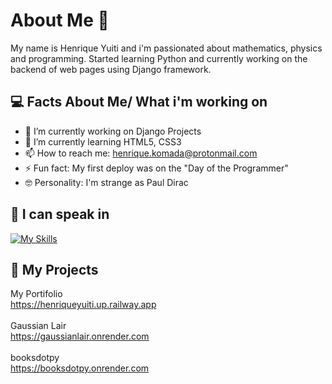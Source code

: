 # About Me 👋

My name is Henrique Yuiti and i'm passionated about mathematics, physics and programming. Started learning Python and currently working on the backend of web pages using Django framework.

## 💻 Facts About Me/ What i'm working on

- 🔭 I’m currently working on Django Projects
- 🌱 I’m currently learning HTML5, CSS3
- 📫 How to reach me: henrique.komada@protonmail.com
- ⚡ Fun fact: My first deploy was on the "Day of the Programmer"
- 🤓 Personality: I'm strange as Paul Dirac

## 📜 I can speak in

[![My Skills](https://skills.thijs.gg/icons?i=py,html,css)](https://skills.thijs.gg)

## 🚧 My Projects
My Portifolio </br>
https://henriqueyuiti.up.railway.app </br>
</br>
Gaussian Lair </br>
https://gaussianlair.onrender.com </br> 
</br> 
booksdotpy </br> 
https://booksdotpy.onrender.com </br>
